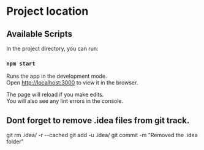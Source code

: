 # Project location



## Available Scripts

In the project directory, you can run:

### `npm start`

Runs the app in the development mode.\
Open [http://localhost:3000](http://localhost:3000) to view it in the browser.

The page will reload if you make edits.\
You will also see any lint errors in the console.

## Dont forget to remove .idea files from git track.
git rm .idea/ -r --cached
git add -u .idea/
git commit -m "Removed the .idea folder"
